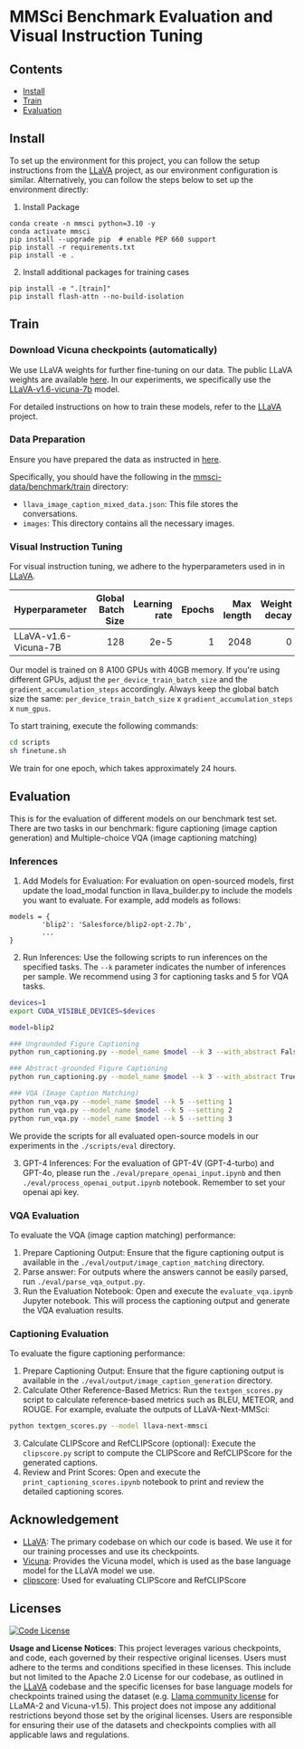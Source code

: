 # MMSci Benchmark Evaluation and Visual Instruction Tuning

## Contents
- [Install](#install)
- [Train](#train)
- [Evaluation](#evaluation)

## Install
To set up the environment for this project, you can follow the setup instructions from the [LLaVA](https://github.com/haotian-liu/LLaVA/tree/main?tab=readme-ov-file#install) project, as our environment configuration is similar. Alternatively, you can follow the steps below to set up the environment directly:


1. Install Package
```Shell
conda create -n mmsci python=3.10 -y
conda activate mmsci
pip install --upgrade pip  # enable PEP 660 support
pip install -r requirements.txt
pip install -e .
```

2. Install additional packages for training cases
```
pip install -e ".[train]"
pip install flash-attn --no-build-isolation
```

## Train

### Download Vicuna checkpoints (automatically)

We use LLaVA weights for further fine-tuning on our data. The public LLaVA weights are available [here](https://github.com/haotian-liu/LLaVA/blob/main/docs/MODEL_ZOO.md). In our experiments, we specifically use the [LLaVA-v1.6-vicuna-7b](https://huggingface.co/liuhaotian/llava-v1.6-vicuna-7b) model.

For detailed instructions on how to train these models, refer to the [LLaVA](https://github.com/haotian-liu/LLaVA) project.


### Data Preparation

Ensure you have prepared the data as instructed in [here](https://github.com/Leezekun/MMSci/blob/main/mmsci-data/README.md).

Specifically, you should have the following in the [mmsci-data/benchmark/train](../mmsci-data/benchmark/train) directory:
- `llava_image_caption_mixed_data.json`: This file stores the conversations.
- `images`: This directory contains all the necessary images.


### Visual Instruction Tuning
For visual instruction tuning, we adhere to the hyperparameters used in in [LLaVA](https://github.com/haotian-liu/LLaVA).

| Hyperparameter | Global Batch Size | Learning rate | Epochs | Max length | Weight decay |
| --- | ---: | ---: | ---: | ---: | ---: |
| LLaVA-v1.6-Vicuna-7B | 128 | 2e-5 | 1 | 2048 | 0 |

Our model is trained on 8 A100 GPUs with 40GB memory. If you're using different GPUs, adjust the `per_device_train_batch_size` and the `gradient_accumulation_steps` accordingly. Always keep the global batch size the same: `per_device_train_batch_size` x `gradient_accumulation_steps` x `num_gpus`.

To start training, execute the following commands:
```bash
cd scripts
sh finetune.sh
```

We train for one epoch, which takes approximately 24 hours.

## Evaluation

This is for the evaluation of different models on our benchmark test set.
There are two tasks in our benchmark: figure captioning (image caption generation) and Multiple-choice VQA (image captioning matching)

### Inferences

1. Add Models for Evaluation: For evaluation on open-sourced models, first update the load_modal function in llava_builder.py to include the models you want to evaluate. 
For example, add models as follows:
```
models = {
        'blip2': 'Salesforce/blip2-opt-2.7b',
        ...
}
```

2. Run Inferences: Use the following scripts to run inferences on the specified tasks. The `--k` parameter indicates the number of inferences per sample. We recommend using 3 for captioning tasks and 5 for VQA tasks.
```bash
devices=1
export CUDA_VISIBLE_DEVICES=$devices

model=blip2

### Ungrounded Figure Captioning
python run_captioning.py --model_name $model --k 3 --with_abstract False --with_content False

### Abstract-grounded Figure Captioning
python run_captioning.py --model_name $model --k 3 --with_abstract True --with_content False

### VQA (Image Caption Matching)
python run_vqa.py --model_name $model --k 5 --setting 1
python run_vqa.py --model_name $model --k 5 --setting 2
python run_vqa.py --model_name $model --k 5 --setting 3
```
We provide the scripts for all evaluated open-source models in our experiments in the `./scripts/eval` directory.

3. GPT-4 Inferences: For the evaluation of GPT-4V (GPT-4-turbo) and GPT-4o, please run the `./eval/prepare_openai_input.ipynb` and then `./eval/process_openai_output.ipynb` notebook. Remember to set your openai api key.

### VQA Evaluation
To evaluate the VQA (image caption matching) performance:
1. Prepare Captioning Output: Ensure that the figure captioning output is available in the `./eval/output/image_caption_matching` directory.
2. Parse answer: For outputs where the answers cannot be easily parsed, run `./eval/parse_vqa_output.py`.
3. Run the Evaluation Notebook: Open and execute the `evaluate_vqa.ipynb` Jupyter notebook. This will process the captioning output and generate the VQA evaluation results.

### Captioning Evaluation
To evaluate the figure captioning performance:
1. Prepare Captioning Output: Ensure that the figure captioning output is available in the `./eval/output/image_caption_generation` directory.
2. Calculate Other Reference-Based Metrics: Run the `textgen_scores.py` script to calculate reference-based metrics such as BLEU, METEOR, and ROUGE. For example, evaluate the outputs of LLaVA-Next-MMSci:
```bash
python textgen_scores.py --model llava-next-mmsci
```
3. Calculate CLIPScore and RefCLIPScore (optional): Execute the `clipscore.py` script to compute the CLIPScore and RefCLIPScore for the generated captions.
4. Review and Print Scores: Open and execute the `print_captioning_scores.ipynb` notebook to print and review the detailed captioning scores.


## Acknowledgement

- [LLaVA](https://github.com/haotian-liu/LLaVA): The primary codebase on which our code is based. We use it for our training processes and use its checkpoints.
- [Vicuna](https://github.com/lm-sys/FastChat):  Provides the Vicuna model, which is used as the base language model for the LLaVA model we use.
- [clipscore](https://github.com/jmhessel/clipscore): Used for evaluating CLIPScore and RefCLIPScore

## Licenses
[![Code License](https://img.shields.io/badge/Code%20License-Apache_2.0-green.svg)](https://github.com/haotian-liu/LLaVA/blob/main/LICENSE)

**Usage and License Notices**: This project leverages various checkpoints, and code, each governed by their respective original licenses. Users must adhere to the terms and conditions specified in these licenses. This include but not limited to the Apache 2.0 License for our codebase, as outlined in the [LLaVA](https://github.com/haotian-liu/LLaVA/blob/main/LICENSE) codebase and the specific licenses for base language models for checkpoints trained using the dataset (e.g. [Llama community license](https://ai.meta.com/llama/license/) for LLaMA-2 and Vicuna-v1.5). This project does not impose any additional restrictions beyond those set by the original licenses. Users are responsible for ensuring their use of the datasets and checkpoints complies with all applicable laws and regulations.
